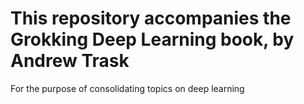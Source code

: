 # This repository accompanies the Grokking Deep Learning book, by Andrew Trask
For the purpose of consolidating topics on deep learning
